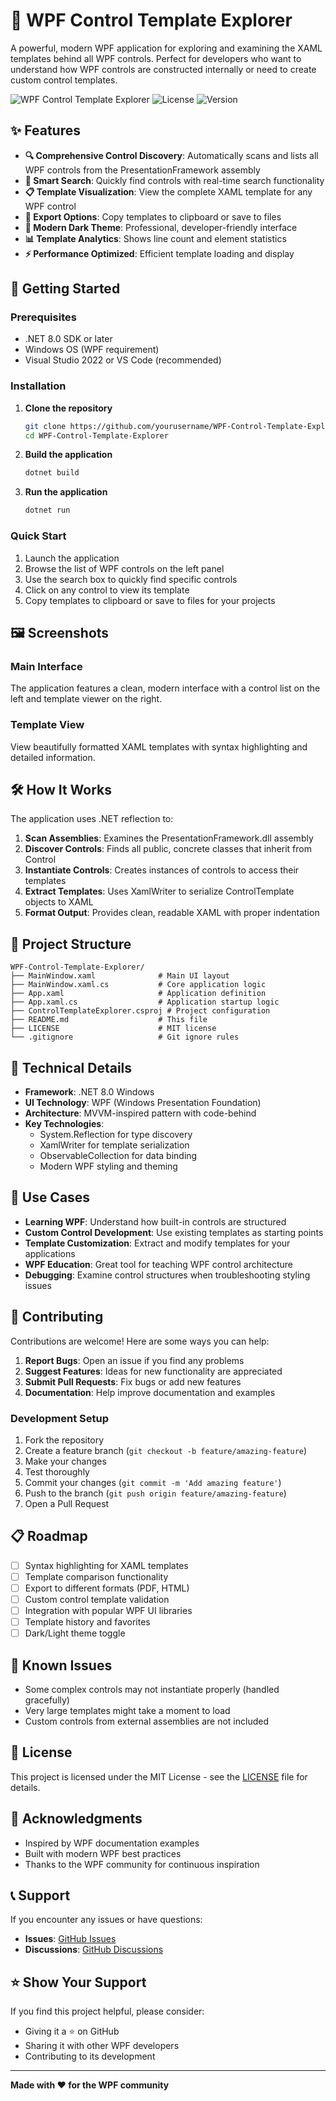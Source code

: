 ﻿# 🎨 WPF Control Template Explorer

A powerful, modern WPF application for exploring and examining the XAML templates behind all WPF controls. Perfect for developers who want to understand how WPF controls are constructed internally or need to create custom control templates.

![WPF Control Template Explorer](https://img.shields.io/badge/WPF-.NET%208-blue)
![License](https://img.shields.io/badge/License-MIT-green)
![Version](https://img.shields.io/badge/Version-1.0.0-orange)

## ✨ Features

- **🔍 Comprehensive Control Discovery**: Automatically scans and lists all WPF controls from the PresentationFramework assembly
- **🎯 Smart Search**: Quickly find controls with real-time search functionality
- **📋 Template Visualization**: View the complete XAML template for any WPF control
- **💾 Export Options**: Copy templates to clipboard or save to files
- **🌙 Modern Dark Theme**: Professional, developer-friendly interface
- **📊 Template Analytics**: Shows line count and element statistics
- **⚡ Performance Optimized**: Efficient template loading and display

## 🚀 Getting Started

### Prerequisites

- .NET 8.0 SDK or later
- Windows OS (WPF requirement)
- Visual Studio 2022 or VS Code (recommended)

### Installation

1. **Clone the repository**
   ```bash
   git clone https://github.com/yourusername/WPF-Control-Template-Explorer.git
   cd WPF-Control-Template-Explorer
   ```

2. **Build the application**
   ```bash
   dotnet build
   ```

3. **Run the application**
   ```bash
   dotnet run
   ```

### Quick Start

1. Launch the application
2. Browse the list of WPF controls on the left panel
3. Use the search box to quickly find specific controls
4. Click on any control to view its template
5. Copy templates to clipboard or save to files for your projects

## 🖼️ Screenshots

### Main Interface
The application features a clean, modern interface with a control list on the left and template viewer on the right.

### Template View
View beautifully formatted XAML templates with syntax highlighting and detailed information.

## 🛠️ How It Works

The application uses .NET reflection to:

1. **Scan Assemblies**: Examines the PresentationFramework.dll assembly
2. **Discover Controls**: Finds all public, concrete classes that inherit from Control
3. **Instantiate Controls**: Creates instances of controls to access their templates
4. **Extract Templates**: Uses XamlWriter to serialize ControlTemplate objects to XAML
5. **Format Output**: Provides clean, readable XAML with proper indentation

## 📁 Project Structure

```
WPF-Control-Template-Explorer/
├── MainWindow.xaml              # Main UI layout
├── MainWindow.xaml.cs           # Core application logic
├── App.xaml                     # Application definition
├── App.xaml.cs                  # Application startup logic
├── ControlTemplateExplorer.csproj # Project configuration
├── README.md                    # This file
├── LICENSE                      # MIT license
└── .gitignore                   # Git ignore rules
```

## 🔧 Technical Details

- **Framework**: .NET 8.0 Windows
- **UI Technology**: WPF (Windows Presentation Foundation)
- **Architecture**: MVVM-inspired pattern with code-behind
- **Key Technologies**:
  - System.Reflection for type discovery
  - XamlWriter for template serialization
  - ObservableCollection for data binding
  - Modern WPF styling and theming

## 🎯 Use Cases

- **Learning WPF**: Understand how built-in controls are structured
- **Custom Control Development**: Use existing templates as starting points
- **Template Customization**: Extract and modify templates for your applications
- **WPF Education**: Great tool for teaching WPF control architecture
- **Debugging**: Examine control structures when troubleshooting styling issues

## 🤝 Contributing

Contributions are welcome! Here are some ways you can help:

1. **Report Bugs**: Open an issue if you find any problems
2. **Suggest Features**: Ideas for new functionality are appreciated
3. **Submit Pull Requests**: Fix bugs or add new features
4. **Documentation**: Help improve documentation and examples

### Development Setup

1. Fork the repository
2. Create a feature branch (`git checkout -b feature/amazing-feature`)
3. Make your changes
4. Test thoroughly
5. Commit your changes (`git commit -m 'Add amazing feature'`)
6. Push to the branch (`git push origin feature/amazing-feature`)
7. Open a Pull Request

## 📋 Roadmap

- [ ] Syntax highlighting for XAML templates
- [ ] Template comparison functionality
- [ ] Export to different formats (PDF, HTML)
- [ ] Custom control template validation
- [ ] Integration with popular WPF UI libraries
- [ ] Template history and favorites
- [ ] Dark/Light theme toggle

## 🐛 Known Issues

- Some complex controls may not instantiate properly (handled gracefully)
- Very large templates might take a moment to load
- Custom controls from external assemblies are not included

## 📄 License

This project is licensed under the MIT License - see the [LICENSE](LICENSE) file for details.

## 🙏 Acknowledgments

- Inspired by WPF documentation examples
- Built with modern WPF best practices
- Thanks to the WPF community for continuous inspiration

## 📞 Support

If you encounter any issues or have questions:

- **Issues**: [GitHub Issues](https://github.com/karimAbd-Elrazek/WPF-Control-Template-Explorer/issues)
- **Discussions**: [GitHub Discussions](https://github.com/karimAbd-Elrazek/WPF-Control-Template-Explorer/discussions)

## ⭐ Show Your Support

If you find this project helpful, please consider:
- Giving it a ⭐ on GitHub
- Sharing it with other WPF developers
- Contributing to its development

---

**Made with ❤️ for the WPF community**